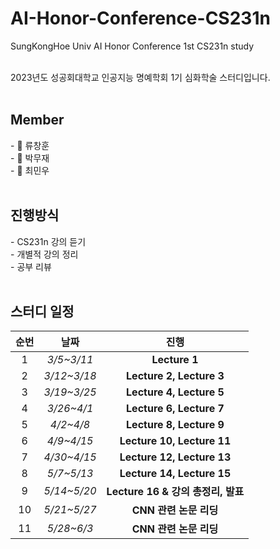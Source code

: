 # AI-Honor-Conference-CS231n
SungKongHoe Univ AI Honor Conference 1st CS231n study

<br>
2023년도 성공회대학교 인공지능 명예학회 1기 심화학술 스터디입니다.
<br>
<br>
<h2> Member </h2>
- 🧑 류창훈
<br> - 🧑 박무재
<br> - 🧑 최민우

<br>
<br>

<h2> 진행방식 </h2>
- CS231n 강의 듣기
<br> - 개별적 강의 정리
<br> - 공부 리뷰  

<br>
<br>

<h2> 스터디 일정 </h5>


|순번|날짜|진행|
|:---:|:---:|:---:|
|1|*3/5~3/11*|**Lecture 1**|
|2|*3/12~3/18*|**Lecture 2, Lecture 3**|
|3|*3/19~3/25*|**Lecture 4, Lecture 5**|
|4|*3/26~4/1*|**Lecture 6, Lecture 7**|
|5|*4/2~4/8*|**Lecture 8, Lecture 9**|
|6|*4/9~4/15*|**Lecture 10, Lecture 11**|
|7|*4/30~4/15*|**Lecture 12, Lecture 13**|
|8|*5/7~5/13*|**Lecture 14, Lecture 15**|
|9|*5/14~5/20*|**Lecture 16 & 강의 총정리, 발표**|
|10|*5/21~5/27*|**CNN 관련 논문 리딩**|
|11|*5/28~6/3*|**CNN 관련 논문 리딩**|
